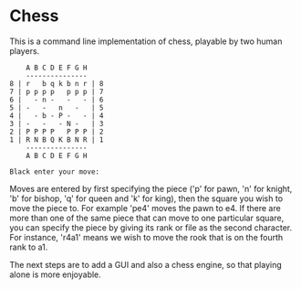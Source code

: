 Chess
======

This is a command line implementation of chess, playable by two human players.

        A B C D E F G H
        ---------------
    8 | r   b q k b n r | 8
    7 | p p p p   p p p | 7
    6 |   - n -   -   - | 6
    5 | -   -   n   -   | 5
    4 |   - b - P -   - | 4
    3 | -   -   - N -   | 3
    2 | P P P P   P P P | 2
    1 | R N B Q K B N R | 1
        ---------------
        A B C D E F G H
    
    Black enter your move: 

Moves are entered by first specifying the piece ('p' for pawn, 'n' for knight, 'b' for bishop, 'q' for queen and 'k' for king), then the square you wish to move the piece to. For example 'pe4' moves the pawn to e4. If there are more than one of the same piece that can move to one particular square, you can specify the piece by giving its rank or file as the second character. For instance, 'r4a1' means we wish to move the rook that is on the fourth rank to a1.

The next steps are to add a GUI and also a chess engine, so that playing alone is more enjoyable.

